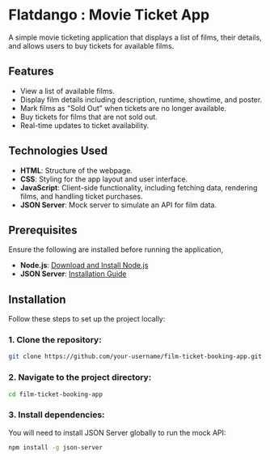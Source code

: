# Flatdango : Movie Ticket App
A simple movie ticketing application that displays a list of films, their details, and allows users to buy tickets for available films.
## Features

- View a list of available films.
- Display film details including description, runtime, showtime, and poster.
- Mark films as "Sold Out" when tickets are no longer available.
- Buy tickets for films that are not sold out.
- Real-time updates to ticket availability.
## Technologies Used

- **HTML**: Structure of the webpage.
- **CSS**: Styling for the app layout and user interface.
- **JavaScript**: Client-side functionality, including fetching data, rendering films, and handling ticket purchases.
- **JSON Server**: Mock server to simulate an API for film data.
## Prerequisites

Ensure the following are installed before running the application,

- **Node.js**: [Download and Install Node.js](https://nodejs.org/)
- **JSON Server**: [Installation Guide](https://github.com/typicode/json-server)

## Installation

Follow these steps to set up the project locally:

### 1. Clone the repository:

```bash
git clone https://github.com/your-username/film-ticket-booking-app.git
```
### 2. Navigate to the project directory:
```bash
cd film-ticket-booking-app
```
### 3. Install dependencies:
You will need to install JSON Server globally to run the mock API:
```bash
npm install -g json-server
```
